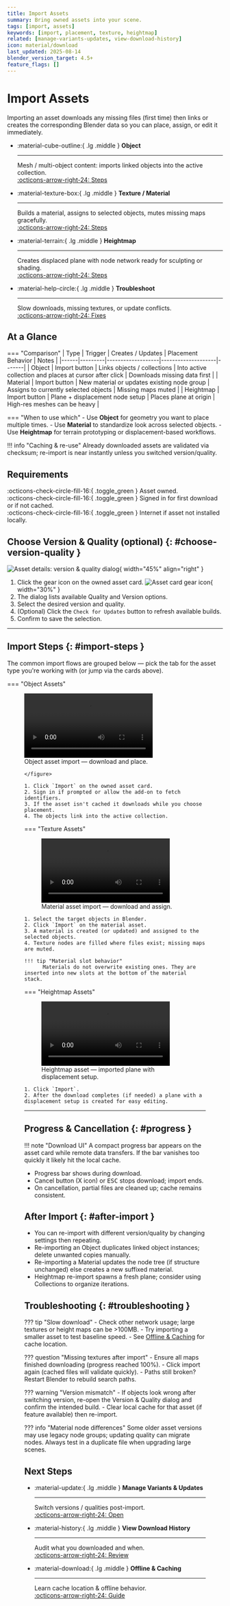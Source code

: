 ```yaml
---
title: Import Assets
summary: Bring owned assets into your scene.
tags: [import, assets]
keywords: [import, placement, texture, heightmap]
related: [manage-variants-updates, view-download-history]
icon: material/download
last_updated: 2025-08-14
blender_version_target: 4.5+
feature_flags: []
---
```


# Import Assets

Importing an asset downloads any missing files (first time) then links or creates the corresponding Blender data so you can place, assign, or edit it immediately.

<div class="grid cards" markdown>

-   :material-cube-outline:{ .lg .middle } __Object__

    ---

    Mesh / multi-object content: imports linked objects into the active collection.  
    [:octicons-arrow-right-24: Steps](#__tabbed_2_1)

-   :material-texture-box:{ .lg .middle } __Texture / Material__

    ---

    Builds a material, assigns to selected objects, mutes missing maps gracefully.  
    [:octicons-arrow-right-24: Steps](#__tabbed_2_2)

-   :material-terrain:{ .lg .middle } __Heightmap__

    ---

    Creates displaced plane with node network ready for sculpting or shading.  
    [:octicons-arrow-right-24: Steps](#__tabbed_2_3)

-   :material-help-circle:{ .lg .middle } __Troubleshoot__

    ---

    Slow downloads, missing textures, or update conflicts.  
    [:octicons-arrow-right-24: Fixes](#troubleshooting)

</div>

## At a Glance

=== "Comparison"
    | Type | Trigger | Creates / Updates | Placement Behavior | Notes |
    |------|---------|-------------------|--------------------|-------|
    | Object | Import button | Links objects / collections | Into active collection and places at cursor after click | Downloads missing data first |
    | Material | Import button | New material or updates existing node group | Assigns to currently selected objects | Missing maps muted |
    | Heightmap | Import button | Plane + displacement node setup | Places plane at origin | High-res meshes can be heavy |

=== "When to use which"
    - Use **Object** for geometry you want to place multiple times.
    - Use **Material** to standardize look across selected objects.
    - Use **Heightmap** for terrain prototyping or displacement-based workflows.

!!! info "Caching & re-use"
    Already downloaded assets are validated via checksum; re-import is near instantly unless you switched version/quality.

## Requirements
:octicons-check-circle-fill-16:{ .toggle_green } Asset owned.  
:octicons-check-circle-fill-16:{ .toggle_green } Signed in for first download or if not cached.  
:octicons-check-circle-fill-16:{ .toggle_green } Internet if asset not installed locally.

## Choose Version & Quality (optional) {: #choose-version-quality }

![Asset details: version & quality dialog](../assets/img/asset_details_popup_ui.webp){ width="45%" align="right" }

1. Click the gear icon on the owned asset card. ![Asset card gear icon](../assets/img/import_asset_ui_cogs_highlight.webp){ width="30%" }
2. The dialog lists available Quality and Version options.
3. Select the desired version and quality.
4. (Optional) Click the `Check for Updates` button to refresh available builds.
5. Confirm to save the selection.

---

## Import Steps {: #import-steps }

The common import flows are grouped below — pick the tab for the asset type you're working with (or jump via the cards above).

=== "Object Assets"
    <figure>
        <video controls autoplay loop playsinline aria-label="Object asset import demonstration" title="Object asset import: download and place">
            <source src="../../assets/videos/asset_obj_download_and_place.mp4" type="video/mp4">
            Your browser does not support the video element.
        </video>
        <figcaption>Object asset import — download and place.</figcaption>

    </figure>

    1. Click `Import` on the owned asset card.
    2. Sign in if prompted or allow the add-on to fetch identifiers.
    3. If the asset isn't cached it downloads while you choose placement.
    4. The objects link into the active collection.

=== "Texture Assets"
    <figure>
        <video controls autoplay loop playsinline aria-label="Material asset import demonstration" title="Material asset import: download and place">
            <source src="../../assets/videos/import_assets_material_example.mp4" type="video/mp4">
            Your browser does not support the video element.
        </video>
        <figcaption>Material asset import — download and assign.</figcaption>
    </figure>

    1. Select the target objects in Blender.
    2. Click `Import` on the material asset.
    3. A material is created (or updated) and assigned to the selected objects.
    4. Texture nodes are filled where files exist; missing maps are muted.

    !!! tip "Material slot behavior"
          Materials do not overwrite existing ones. They are inserted into new slots at the bottom of the material stack.

=== "Heightmap Assets"
    <figure>
        <video controls autoplay loop playsinline aria-label="Heightmap asset import demonstration" title="Heightmap asset import: download and place">
            <source src="../../assets/videos/import_assets_heightmaps_example.mp4" type="video/mp4">
            Your browser does not support the video element.
        </video>
        <figcaption>Heightmap asset — imported plane with displacement setup.</figcaption>
    </figure>

    1. Click `Import`.
    2. After the download completes (if needed) a plane with a displacement setup is created for easy editing.

---

## Progress & Cancellation {: #progress }

!!! note "Download UI"
    A compact progress bar appears on the asset card while remote data transfers. If the bar vanishes too quickly it likely hit the local cache.

- Progress bar shows during download.
- Cancel button (X icon) or <kbd>ESC</kbd> stops download; import ends.
- On cancellation, partial files are cleaned up; cache remains consistent.

## After Import {: #after-import }
- You can re-import with different version/quality by changing settings then repeating.
- Re-importing an Object duplicates linked object instances; delete unwanted copies manually.
- Re-importing a Material updates the node tree (if structure unchanged) else creates a new suffixed material.
- Heightmap re-import spawns a fresh plane; consider using Collections to organize iterations.

## Troubleshooting {: #troubleshooting }

??? tip "Slow download"
    - Check other network usage; large textures or height maps can be >100MB.
    - Try importing a smaller asset to test baseline speed.
    - See [Offline & Caching](offline-caching.md) for cache location.

??? question "Missing textures after import"
    - Ensure all maps finished downloading (progress reached 100%).
    - Click import again (cached files will validate quickly).
    - Paths still broken? Restart Blender to rebuild search paths.

??? warning "Version mismatch"
    - If objects look wrong after switching version, re-open the Version & Quality dialog and confirm the intended build.
    - Clear local cache for that asset (if feature available) then re-import.

??? info "Material node differences"
    Some older asset versions may use legacy node groups; updating quality can migrate nodes. Always test in a duplicate file when upgrading large scenes.

## Next Steps

<div class="grid cards" markdown>

- :material-update:{ .lg .middle } __Manage Variants & Updates__

    ---

    Switch versions / qualities post-import.  
    [:octicons-arrow-right-24: Open](manage-variants-updates.md)

- :material-history:{ .lg .middle } __View Download History__

    ---

    Audit what you downloaded and when.  
    [:octicons-arrow-right-24: Review](view-download-history.md)

- :material-download:{ .lg .middle } __Offline & Caching__

    ---

    Learn cache location & offline behavior.  
    [:octicons-arrow-right-24: Guide](offline-caching.md)

</div>